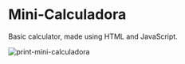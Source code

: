 # Mini-Calculadora
Basic calculator, made using HTML and JavaScript.<br>

![print-mini-calculadora](https://github.com/user-attachments/assets/5202a3f5-3708-4930-aea8-2acf13fa4d93)

